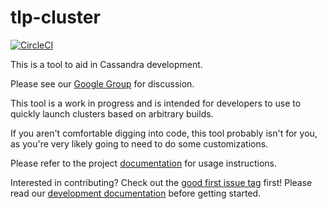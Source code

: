 # tlp-cluster

[![CircleCI](https://circleci.com/gh/thelastpickle/tlp-cluster.svg?style=svg)](https://circleci.com/gh/thelastpickle/tlp-cluster)

This is a tool to aid in Cassandra development.  

Please see our [Google Group](https://groups.google.com/d/forum/tlp-dev-tools) for discussion.

This tool is a work in progress and is intended for developers to use to quickly launch clusters based on arbitrary builds.

If you aren't comfortable digging into code, this tool probably isn't for you, as you're very likely going to need to do some customizations.

Please refer to the project [documentation](http://thelastpickle.com/tlp-cluster/) for usage instructions. 

Interested in contributing?  Check out the [good first issue tag](https://github.com/thelastpickle/tlp-cluster/issues?q=is%3Aissue+is%3Aopen+label%3A%22good+first+issue%22) first!  Please read our [development documentation](http://thelastpickle.com/tlp-cluster/development) before getting started.


